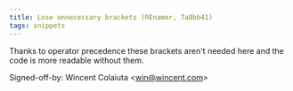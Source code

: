 ```yaml
---
title: Lose unnecessary brackets (REnamer, 7a8bb41)
tags: snippets
---
```


Thanks to operator precedence these brackets aren't needed here and the code is more readable without them.

Signed-off-by: Wincent Colaiuta &lt;win@wincent.com&gt;
